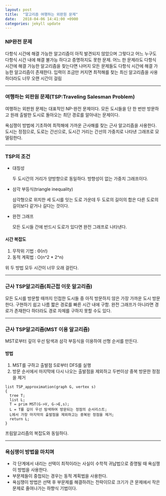 ```yaml
---
layout: post
title:  "알고리즘 여행하는 외판원 문제"
date:   2018-04-06 14:41:00 +0900
categories: jekyll update
---
```

### NP완전 문제
다항식 시간에 해결 가능한 알고리즘이 아직 발견되지 않았으며 그렇다고 어느 누구도 다항식 시간 내에 해결 불가능 하다고 증명하지도 못한 문제. 어느 한 문제라도 다항식 시간에 해결 가능한 알고리즘을 찾는다면 나머지 모든 문제들도 다항식 시간에 해결 가능한 알고리즘이 존재한다. 입력이 조금만 커지면 최적해를 찾는 최신 알고리즘을 사용하더라도 너무 오랜 시간이 걸림

---
### 여행하는 외판원 문제(TSP:Traveling Salesman Problem)
여행하는 외판원 문제는 대표적인 NP-완전 문제이다. 모든 도시들을 단 한 번만 방문하고 원래 출발한 도시로 돌아오는 최단 경로를 알아내는 문제이다.

욕심쟁이 방법에 기초하여 최적해에 가까운 근사해를 찾는 근사 알고리즘을 사용한다. 도시는 정점으로, 도로는 간선으로, 도시간 거리는 간선의 가중치로 나타낸 그래프로 모델링한다.

---
### TSP의 조건

* 대칭성

    두 도시간의 거리가 양방향으로 동일하다. 방향성이 없는 가중치 그래프이다.

* 삼각 부등식(triangle inequality)

    삼각형으로 위치한 세 도시를 잇는 도로 가운데 두 도로의 길이의 합은 다른 도로의 길이보다 같거나 길다는 것이다.

* 완전 그래프

    모든 도시들 간에 반드시 도로가 있다면 완전 그래프로 나타낸다.

#### 시간 복잡도

1. 무작위 기법 : Θ(n!)
2. 동적 계획법 : O(n^2 * 2^n)

위 두 방법 모두 시간이 너무 오래 걸린다.

---
### 근사 TSP알고리즘(최근접 이웃 알고리즘)

모든 도시를 방문할 때까지 인접한 도시들 중 아직 방문하지 않은 가장 가까운 도시 방문한다. 구현하기 쉽고 나름 짧은 경로를 빠른 시간 내에 구함. 완전 그래프가 아니라면 경로가 존재한다 하더라도 경로 자체를 구하지 못할 수도 있다.

---
### 근사 TSP알고리즘(MST 이용 알고리즘)

MST로부터 깊이 우선 탐색과 삼각 부등식을 이용하여 선형 순서를 만든다.

#### 방법

1. MST를 구하고 출발점 S로부터 DFS를 실행
2. 방문 순서에서 마지막에 다시 나오는 출발점을 제외하고 두번이상 중복 방문한 정점을 제거

```
list TSP_approximation(graph G, vertex s)
{
  tree T;
  list L;
  T = prim MST(G->V, G->E,s);
  L = T를 깊이 우선 탐색하여 방문되는 정점의 순서리스트;
  L에서 가장 마지막의 출발점을 제외하고는 중복된 정점을 제거;
  return L;
}
```
프림알고리즘의 복잡도와 동일하다.

---
### 욕심쟁이 방법을 마치며
* 각 단계에서 내리는 선택이 최적이라는 사실이 수학적 귀납법으로 증명될 때 욕심쟁이 방법을 사용한다.
* 부문제들이 중첩되는 경우는 동적 계획법을 사용한다.
* 욕심쟁이 방법은 선택 후 부문제를 해결하려는 전략이므로 크기가 큰 문제에서 작은 문제로 줄여나가는 하향식 기법이다.
